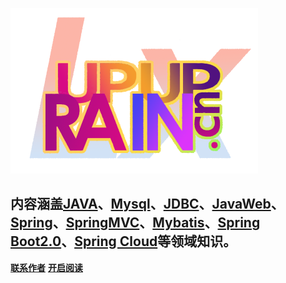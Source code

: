 
![](image/lxrainupup.png)

## **内容涵盖[JAVA](/docs/java/java.md)、[Mysql](/docs/mysql/mysql.md)、[JDBC](/docs/jdbc/jdbc.md)、[JavaWeb](/docs/javaweb/javaweb.md)、[Spring](/docs/spring/spring.md)、[SpringMVC](/docs/springmvc/springmvc.md)、[Mybatis](/docs/mybatis/mybatis.md)、[Spring Boot2.0](/docs/springboot/springboot.md)、[Spring Cloud](/docs/springcloud/springcloud.md)等领域知识。**

[**联系作者**](/docs/work/contact.md)
[**开启阅读**](README.md)


